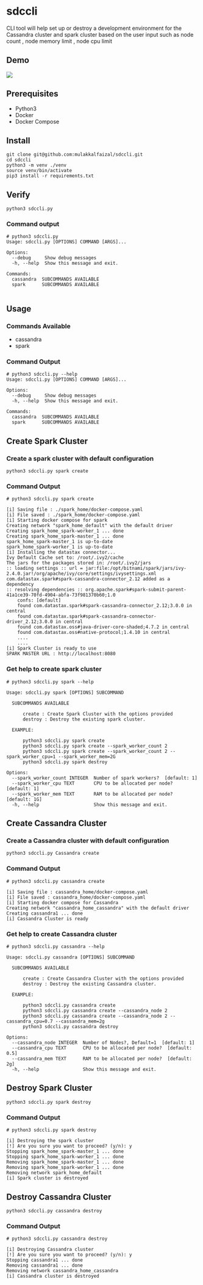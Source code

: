 # sdccli

CLI tool will help set up or destroy a development environment for the Cassandra cluster and spark cluster based on the user input such as node count , node memory limit , node cpu limit

## Demo
![](https://github.com/mulakkalfaizal/sdccli/blob/main/spark-cassandra1.gif?raw=true)

## Prerequisites
* Python3
* Docker
* Docker Compose

## Install
```shell script
git clone git@github.com:mulakkalfaizal/sdccli.git
cd sdccli
python3 -m venv ./venv
source venv/bin/activate
pip3 install -r requirements.txt
```

## Verify
```shell
python3 sdccli.py 
```
### Command output
```shell
# python3 sdccli.py              
Usage: sdccli.py [OPTIONS] COMMAND [ARGS]...

Options:
  --debug     Show debug messages
  -h, --help  Show this message and exit.

Commands:
  cassandra  SUBCOMMANDS AVAILABLE
  spark      SUBCOMMANDS AVAILABLE
 
```

## Usage

### Commands Available
* cassandra
* spark

### Command Output
```text
# python3 sdccli.py --help
Usage: sdccli.py [OPTIONS] COMMAND [ARGS]...

Options:
  --debug     Show debug messages
  -h, --help  Show this message and exit.

Commands:
  cassandra  SUBCOMMANDS AVAILABLE
  spark      SUBCOMMANDS AVAILABLE
```

## Create Spark Cluster

### Create a spark cluster with default configuration
```shell
python3 sdccli.py spark create
```
### Command Output
```text
# python3 sdccli.py spark create

[i] Saving file : ./spark_home/docker-compose.yaml
[i] File saved : ./spark_home/docker-compose.yaml
[i] Starting docker compose for spark
Creating network "spark_home_default" with the default driver
Creating spark_home_spark-worker_1 ... done
Creating spark_home_spark-master_1 ... done
spark_home_spark-master_1 is up-to-date
spark_home_spark-worker_1 is up-to-date
[i] Installing the datastax connector...
Ivy Default Cache set to: /root/.ivy2/cache
The jars for the packages stored in: /root/.ivy2/jars
:: loading settings :: url = jar:file:/opt/bitnami/spark/jars/ivy-2.4.0.jar!/org/apache/ivy/core/settings/ivysettings.xml
com.datastax.spark#spark-cassandra-connector_2.12 added as a dependency
:: resolving dependencies :: org.apache.spark#spark-submit-parent-41a1ce39-70fd-4904-abfa-73f981370b60;1.0
	confs: [default]
	found com.datastax.spark#spark-cassandra-connector_2.12;3.0.0 in central
	found com.datastax.spark#spark-cassandra-connector-driver_2.12;3.0.0 in central
	found com.datastax.oss#java-driver-core-shaded;4.7.2 in central
	found com.datastax.oss#native-protocol;1.4.10 in central
	....
	....
[i] Spark Cluster is ready to use
SPARK MASTER URL : http://localhost:8080
```
### Get help to create spark cluster
```text
# python3 sdccli.py spark --help 

Usage: sdccli.py spark [OPTIONS] SUBCOMMAND

  SUBCOMMANDS AVAILABLE

      create : Create Spark Cluster with the options provided
      destroy : Destroy the existing spark cluster.

  EXAMPLE:

      python3 sdccli.py spark create
      python3 sdccli.py spark create --spark_worker_count 2
      python3 sdccli.py spark create --spark_worker_count 2 --spark_worker_cpu=1 --spark_worker_mem=2G
      python3 sdccli.py spark destroy

Options:
  --spark_worker_count INTEGER  Number of spark workers?  [default: 1]
  --spark_worker_cpu TEXT       CPU to be allocated per node?  [default: 1]
  --spark_worker_mem TEXT       RAM to be allocated per node?  [default: 1G]
  -h, --help                    Show this message and exit.
```

## Create Cassandra Cluster

### Create a Cassandra cluster with default configuration
```shell
python3 sdccli.py Cassandra create
```
### Command Output
```text
# python3 sdccli.py cassandra create

[i] Saving file : cassandra_home/docker-compose.yaml
[i] File saved : cassandra_home/docker-compose.yaml
[i] Starting docker compose for Cassandra
Creating network "cassandra_home_cassandra" with the default driver
Creating cassandra1 ... done
[i] Cassandra Cluster is ready
```

### Get help to create Cassandra cluster
```text
# python3 sdccli.py cassandra --help

Usage: sdccli.py cassandra [OPTIONS] SUBCOMMAND

  SUBCOMMANDS AVAILABLE

      create : Create Cassandra Cluster with the options provided
      destroy : Destroy the existing Cassandra cluster.

  EXAMPLE:

      python3 sdccli.py cassandra create
      python3 sdccli.py cassandra create --cassandra_node 2
      python3 sdccli.py cassandra create --cassandra_node 2 --cassandra_cpu=0.7 --cassandra_mem=2g
      python3 sdccli.py cassandra destroy

Options:
  --cassandra_node INTEGER  Number of Nodes?, Default=1  [default: 1]
  --cassandra_cpu TEXT      CPU to be allocated per node?  [default: 0.5]
  --cassandra_mem TEXT      RAM to be allocated per node?  [default: 2g]
  -h, --help                Show this message and exit.
```

## Destroy Spark Cluster
```shell
python3 sdccli.py spark destroy
```
### Command Output
```text
# python3 sdccli.py spark destroy

[i] Destroying the spark cluster
[!] Are you sure you want to proceed? (y/n): y
Stopping spark_home_spark-master_1 ... done
Stopping spark_home_spark-worker_1 ... done
Removing spark_home_spark-master_1 ... done
Removing spark_home_spark-worker_1 ... done
Removing network spark_home_default
[i] Spark cluster is destroyed
```

## Destroy Cassandra Cluster
```shell
python3 sdccli.py cassandra destroy
```

### Command Output
```text
# python3 sdccli.py cassandra destroy

[i] Destroying Cassandra cluster
[!] Are you sure you want to proceed? (y/n): y
Stopping cassandra1 ... done
Removing cassandra1 ... done
Removing network cassandra_home_cassandra
[i] Cassandra cluster is destroyed
```

